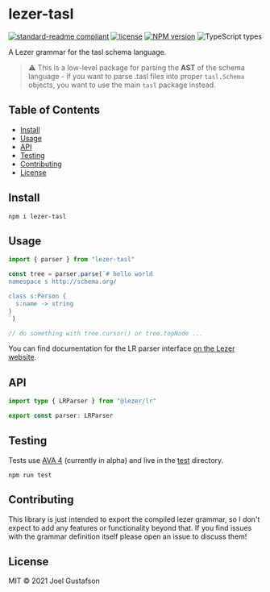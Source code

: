 # lezer-tasl

[![standard-readme compliant](https://img.shields.io/badge/readme%20style-standard-brightgreen.svg)](https://github.com/RichardLitt/standard-readme) [![license](https://img.shields.io/github/license/underlay/lezer-tasl)](https://opensource.org/licenses/MIT) [![NPM version](https://img.shields.io/npm/v/lezer-tasl)](https://www.npmjs.com/package/lezer-tasl) ![TypeScript types](https://img.shields.io/npm/types/lezer-tasl)

A Lezer grammar for the tasl schema language.

> ⚠️ This is a low-level package for parsing the **AST** of the schema language - if you want to parse .tasl files into proper `tasl.Schema` objects, you want to use the main `tasl` package instead.

## Table of Contents

- [Install](#install)
- [Usage](#usage)
- [API](#api)
- [Testing](#testing)
- [Contributing](#contributing)
- [License](#license)

## Install

```
npm i lezer-tasl
```

## Usage

```ts
import { parser } from "lezer-tasl"

const tree = parser.parse(`# hello world
namespace s http://schema.org/

class s:Person {
  s:name -> string
}
`)

// do something with tree.cursor() or tree.topNode ...
```

You can find documentation for the LR parser interface [on the Lezer website](https://lezer.codemirror.net/docs/ref/).

## API

```ts
import type { LRParser } from "@lezer/lr"

export const parser: LRParser
```

## Testing

Tests use [AVA 4](https://github.com/avajs/ava) (currently in alpha) and live in the [test](./test/) directory.

```
npm run test
```

## Contributing

This library is just intended to export the compiled lezer grammar, so I don't expect to add any features or functionality beyond that. If you find issues with the grammar definition itself please open an issue to discuss them!

## License

MIT © 2021 Joel Gustafson
